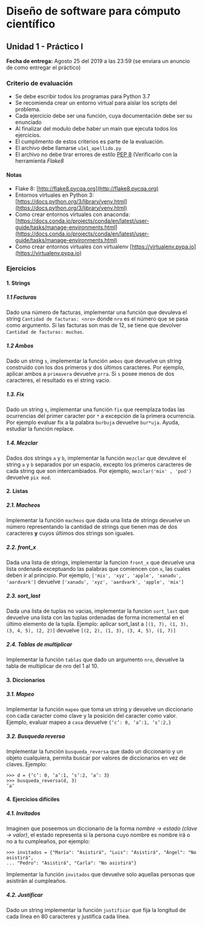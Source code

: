 # Diseño de software para cómputo científico
## Unidad 1 - Práctico I

**Fecha de entrega:** Agosto 25 del 2019 a las 23:59 (se enviara un anuncio de como entregar el práctico)

### Criterio de evaluación

- Se debe escribir todos los programas para Python 3.7
- Se recomienda crear un entorno virtual para aislar los scripts del problema.
- Cada ejercicio debe ser una función, cuya documentación debe ser su enunciado
- Al finalizar del modulo debe haber un main que ejecuta todos los ejercicios.
- El cumplimento de estos criterios es parte de la evaluación.
- El archivo debe llamarse `u1e1_apellido.py`
- El archivo no debe tirar errores de estilo [PEP 8](https://www.python.org/dev/peps/pep-0008/) (Verificarlo con la
  herramienta *Flake8*

#### Notas

- Flake 8: [http://flake8.pycqa.org](http://flake8.pycqa.org)
- Entornos virtuales en Python 3: [https://docs.python.org/3/library/venv.html](https://docs.python.org/3/library/venv.html)
- Como crear entornos virtuales con anaconda:  [https://docs.conda.io/projects/conda/en/latest/user-guide/tasks/manage-environments.html](https://docs.conda.io/projects/conda/en/latest/user-guide/tasks/manage-environments.html)
- Como crear entornos virtuales con virtualenv [https://virtualenv.pypa.io](https://virtualenv.pypa.io)


### Ejercicios

#### 1. Strings

##### 1.1 Facturas

Dado una número de facturas, implementar una función que devuleva el string `Cantidad de facturas: <nro>` donde `nro` es el número que se pasa como argumento. Si las facturas son mas de 12, se tiene que devolver `Cantidad de facturas: muchas`.

##### 1.2 Ambos
Dado un string `s`, implementar la función `ambos` que devuelve un string construido con los dos primeros y dos últimos caracteres. Por ejemplo, aplicar ambos a  `primavera` devuelve `prra`. Si  `s` posee menos de dos caracteres, el resultado es el string vacio.

##### 1.3. Fix

Dado un string `s`, implementar una función `fix` que reemplaza todas las ocurrencias del primer caracter por `*` a excepción de la primera ocurrencia. Por ejemplo evaluar fix a la palabra `burbuja` devuelve `bur*uja`.
Ayuda, estudiar la función replace.

##### 1.4. Mezclar

Dados dos strings `a` y `b`, implementar la función `mezclar` que devuleve el string `a` y `b` separados por un espacio, excepto los primeros caracteres de cada string que son intercambiados. Por ejemplo, `mezclar('mix' , 'pod')` devuelve `pix mod`.

#### 2. Listas

##### 2.1. Macheos

Implementar la función `macheos` que dada una lista de strings devuelve un número representando la cantidad de strings que tienen mas de dos caracteres **y** cuyos últimos dos strings son iguales.


##### 2.2. front_x

Dada una lista de strings, implementar la funcion `front_x` que devuelve una lista ordenada exceptuando las palabras que comiencen con `x`, las cuales deben ir al principio. Por ejemplo, `['mix', 'xyz', 'apple', 'xanadu', 'aardvark']` devuelve `['xanadu', 'xyz', 'aardvark', 'apple', 'mix']`

##### 2.3. sort_last

Dada una lista de tuplas no vacias, implementar la funcion `sort_last` que devuelve una lista con las tuplas ordenadas de forma incremental en el último elemento de la tupla. Ejemplo: aplicar sort_last a `[(1, 7), (1, 3), (3, 4, 5), (2, 2)]` devuelve `[(2, 2), (1, 3), (3, 4, 5), (1, 7)]`

##### 2.4. Tablas de multiplicar

Implementar la función `tablas` que dado un argumento `nro`, devuelve la tabla de multiplicar de nro del 1 al 10.


#### 3. Diccionarios

##### 3.1. Mapeo

Implementar la función `mapeo` que toma un string y devuelve un diccionario con cada caracter como clave y la posición del caracter como valor. Ejemplo, evaluar mapeo a `casa` devuelve `{‘c’: 0, ‘a’:1, ‘s’:2,}`

##### 3.2. Busqueda reversa

Implementar la función `busqueda_reversa` que dado un diccionario y un objeto cualquiera, permita buscar por valores de diccionarios en vez de claves.
Ejemplo:

```pycon
>>> d = {‘c’: 0, ‘a’:1, ‘s’:2, ‘a’: 3}
>>> busqueda_reversa(d, 3)
’a’
```

#### 4. Ejercicios difíciles

##### 4.1. Invitados

Imaginen que poseemos un diccionario de la forma *nombre -> estado* *(clave -> valor)*, el estado representa si la persona cuyo nombre es nombre irá o no a tu cumpleaños, por ejemplo:

```pycon
>>> invitados = {"María": "Asistirá", "Luis": "Asistirá", "Ángel": "No asistirá",
... "Pedro": "Asistirá", "Carla": "No asistirá"}
```

Implementar la función `invitados` que devuelve solo aquellas personas que asistirán al cumpleaños.

##### 4.2. Justificar

Dado un string implementar la función `justificar` que fija la longitud de cada línea en 80 caracteres y justifica cada línea.
